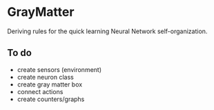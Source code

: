 # GrayMatter
Deriving rules for the quick learning Neural Network self-organization.

## To do

* create sensors (environment)
* create neuron class
* create gray matter box
* connect actions
* create counters/graphs